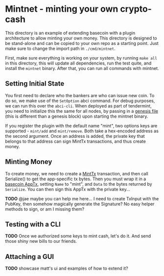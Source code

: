 # Mintnet - minting your own crypto-cash

This directory is an example of extending basecoin with a plugin architecture to allow minting your own money. This directory is designed to be stand-alone and can be copied to your own repo as a starting point.  Just make sure to change the import path in `./cmd/mintnet`.

First, make sure everything is working on your system, by running `make all` in this directory, this will update all dependencies, run the test quite, and install the `mintnet` binary.  After that, you can run all commands with mintnet.

## Setting Initial State

You first need to declare who the bankers are who can issue new coin. To do so, we make use of the `SetOption` abci command.  For debug purposes, we can run this over the `abci-cli`. When deployed as part of tendermint, you need to initialize this the same for all nodes, by passing in a [genesis file](https://github.com/tendermint/basecoin-examples/blob/master/mintnet/cmd/mintnet/main.go#L20) (this is different than a genesis block) upon starting the mintnet binary.

If you register the plugin with the default name "mint", two options keys are supported - `mint/add` and `mint/remove`.  Both take a hex-encoded address as the second argument.  Once an address is added, the private key that belongs to that address can sign MintTx transactions, and thus create money.

## Minting Money

To create money, we need to create a [MintTx](https://github.com/tendermint/basecoin-examples/blob/master/mintnet/mint_data.go#L39-L50) transaction, and then call Serialize() to get the app-specific tx bytes.  Then you must wrap it in a [basecoin AppTx](https://github.com/tendermint/basecoin/blob/master/types/tx.go#L154-L160), setting `Name` to "mint", and `Data` to the bytes returned by `Serialize`.  You can then sign this AppTx with the private key...

**TODO** @jae maybe you can help me here... I need to create TxInput with the PubKey, then somehow magically generate the Signature?  No easy helper methods to sign, or am I missing them?


## Testing with a CLI

**TODO** Once we authorized some keys to mint cash, let's do it.  And send those shiny new bills to our friends.

## Attaching a GUI

**TODO** showcase matt's ui and examples of how to extend it?

